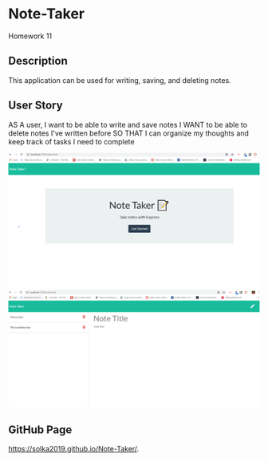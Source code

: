 # Note-Taker 
 Homework 11

## Description
This application can be used for writing, saving, and deleting notes. 

## User Story
AS A user, I want to be able to write and save notes
I WANT to be able to delete notes I've written before
SO THAT I can organize my thoughts and keep track of tasks I need to complete

![index.html-page](public/assets/images/first-page.PNG)
![notes.html-page](public/assets/images/second-page.PNG)

## GitHub Page
https://solka2019.github.io/Note-Taker/.

